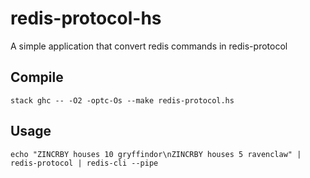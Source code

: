 # redis-protocol-hs

A simple application that convert redis commands in redis-protocol


## Compile
```
stack ghc -- -O2 -optc-Os --make redis-protocol.hs
```

## Usage
```
echo "ZINCRBY houses 10 gryffindor\nZINCRBY houses 5 ravenclaw" | redis-protocol | redis-cli --pipe
```
